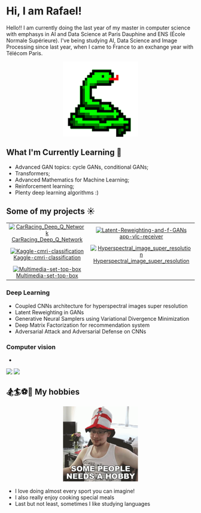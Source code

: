 # Hi, I am Rafael!

Hello!! I am currently doing the last year of my master in computer science with emphasys in AI and Data Science at Paris Dauphine and ENS (École Normale Supérieure). I've being studying AI, Data Science and Image Processing since last year, when I came to France to an exchange year with Télécom Paris. 
<div align="center">  
  <img align="center" alt="GIF" src="https://github.com/rs-benatti/rs-benatti/blob/main/python.gif" width="200" height="200" />
</div>

## What I'm Currently Learning 🌱
- Advanced GAN topics: cycle GANs, conditional GANs;
- Transformers;
- Advanced Mathematics for Machine Learning;
- Reinforcement learning;
- Plenty deep learning algorithms :)

## Some of my projects ☀️

<table>
  <tbody>
    <tr>
      <td align="center">
        <a href="https://github.com/rs-benatti/CarRacing_Deep_Q_Network">
          <img src="https://github-readme-stats.vercel.app/api/pin/?username=rs-benatti&repo=CarRacing_Deep_Q_Network" alt="CarRacing_Deep_Q_Network " />
          <br />
          CarRacing_Deep_Q_Network
        </a>
      </td>
      <td align="center">
        <a href="=https://github.com/rs-benatti/Latent-Reweighting-and-f-GANs">
          <img src="https://github-readme-stats.vercel.app/api/pin/?username=rs-benatti&repo=Latent-Reweighting-and-f-GANs" alt="Latent-Reweighting-and-f-GANs" />
          <br />
          app-vlc-receiver
        </a>
      </td>
    </tr>
    <tr>
      <td align="center">
        <a href="https://github.com/rs-benatti/Kaggle-cmri-classification">
          <img src="https://github-readme-stats.vercel.app/api/pin/?username=rs-benatti&repo=Kaggle-cmri-classification" alt="Kaggle-cmri-classification" />
          <br />
          Kaggle-cmri-classification
        </a>
      </td>
      <td align="center">
        <a href="https://github.com/V-kr0pt/Hyperspectral_image_super_resolution">
          <img src="https://github-readme-stats.vercel.app/api/pin/?username=V-kr0pt&repo=Hyperspectral_image_super_resolution" alt="Hyperspectral_image_super_resolution" />
          <br />
          Hyperspectral_image_super_resolution
        </a>
      </td>
    </tr>
    <tr>
      <td align="center">
        <a href="https://github.com/rs-benatti/Multimedia-set-top-box">
          <img src="https://github-readme-stats.vercel.app/api/pin/?username=rs-benatti&repo=Multimedia-set-top-box" alt="Multimedia-set-top-box" />
          <br />
          Multimedia-set-top-box
        </a>
      </td>
      <td></td> <!-- Empty cell to maintain the layout -->
    </tr>
  </tbody>
</table>

### Deep Learning
- Coupled CNNs architecture for hyperspectral images super resolution
- Latent Reweighting in GANs
- Generative Neural Samplers using Variational Divergence Minimization
- Deep Matrix Factorization for recommendation system
- Adversarial Attack and Adversarial Defense on CNNs

### Computer vision
- 

<div> 
  <a href = "mailto:rafael.benatti@estudante.cear.br"><img src="https://img.shields.io/badge/-Gmail-%23333?style=for-the-badge&logo=gmail&logoColor=white" target="_blank"></a>  
  <a href="https://www.linkedin.com/in/rafaelsbenatti/" target="_blank"><img src="https://img.shields.io/badge/-LinkedIn-%230077B5?style=for-the-badge&logo=linkedin&logoColor=white" target="_blank"></a> 
</div>



## 🏂🏄⚽🏐 My hobbies
<div align="center">  
  <img src="image.png" alt="hobbies" width="200"/>
</div>

- I love doing almost every sport you can imagine!
- I also really enjoy cooking special meals
- Last but not least, sometimes I like studying languages
